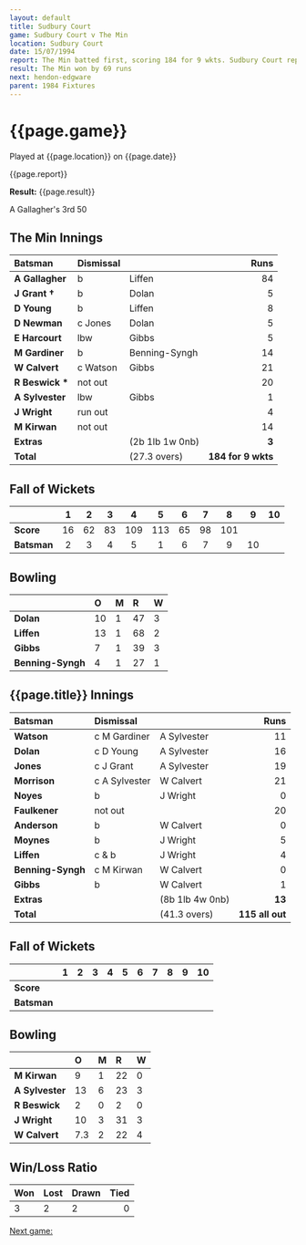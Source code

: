 ```yaml
---
layout: default
title: Sudbury Court
game: Sudbury Court v The Min
location: Sudbury Court
date: 15/07/1994
report: The Min batted first, scoring 184 for 9 wkts. Sudbury Court replied with 115 all out.
result: The Min won by 69 runs
next: hendon-edgware
parent: 1984 Fixtures
---
```


# {{page.game}}

Played at {{page.location}} on {{page.date}}

{{page.report}}

**Result:** {{page.result}}

A Gallagher's 3rd 50

## The Min Innings

| Batsman | Dismissal |  | Runs |
|:---|:---|---|---:|
| **A Gallagher** | b | Liffen | 84 | 
| **J Grant &#8224;** | b | Dolan | 5 | 
| **D Young** | b | Liffen | 8 | 
| **D Newman** | c Jones | Dolan | 5 | 
| **E Harcourt** | lbw  | Gibbs | 5 | 
| **M Gardiner** | b | Benning-Syngh | 14 | 
| **W Calvert** | c Watson | Gibbs | 21 | 
| **R Beswick &#42;** | not out | | 20 | 
| **A Sylvester** | lbw | Gibbs | 1 | 
| **J Wright** | run out | | 4 | 
| **M Kirwan** | not out | | 14 | 
| **Extras** | | (2b 1lb 1w 0nb) | **3** | 
| **Total** | | (27.3 overs) | **184 for 9 wkts** | 

## Fall of Wickets

| | 1 | 2 | 3 | 4 | 5 | 6 | 7 | 8 | 9 | 10 |
|---|:---:|:---:|:---:|:---:|:---:|:---:|:---:|:---:|:---:|:---:|
| **Score** | 16 | 62 | 83 | 109 | 113 | 65 | 98 | 101 | | | 
| **Batsman** | 2 | 3 | 4 | 5 | 1 | 6 | 7 | 9 | 10| | 

## Bowling

| | O | M | R | W |
|---|:---|:---|:---|:---|
| **Dolan** | 10 | 1 | 47 | 3 | 
| **Liffen** | 13 | 1 | 68 | 2 | 
| **Gibbs** | 7 | 1 | 39 | 3 | 
| **Benning-Syngh** | 4 | 1 | 27 | 1 | 

## {{page.title}} Innings

| Batsman | Dismissal |  | Runs |
|:---|:---|---|---:|
| **Watson** | c M Gardiner | A Sylvester | 11 | 
| **Dolan** | c D Young | A Sylvester | 16 | 
| **Jones** | c J Grant | A Sylvester | 19 | 
| **Morrison** | c A Sylvester | W Calvert | 21 | 
| **Noyes** | b | J Wright | 0 | 
| **Faulkener** | not out |  | 20 | 
| **Anderson** | b | W Calvert | 0 | 
| **Moynes** | b | J Wright | 5 | 
| **Liffen** | c & b | J Wright | 4 | 
| **Benning-Syngh** | c M Kirwan | W Calvert | 0 | 
| **Gibbs** | b | W Calvert | 1 | 
| **Extras** | | (8b 1lb 4w 0nb) | **13** | 
| **Total** | | (41.3 overs) | **115 all out** | 

## Fall of Wickets

| | 1 | 2 | 3 | 4 | 5 | 6 | 7 | 8 | 9 | 10 |
|---|:---:|:---:|:---:|:---:|:---:|:---:|:---:|:---:|:---:|:---:|
| **Score** | | | | | | | | | | | 
| **Batsman** | | | | | | | | | | | 

## Bowling

| | O | M | R | W |
|---|:---|:---|:---|:---|
| **M Kirwan** | 9 | 1 | 22 | 0 | 
| **A Sylvester** | 13 | 6 | 23 | 3 | 
| **R Beswick** | 2 | 0 | 2 | 0 | 
| **J Wright** | 10 | 3 | 31 | 3 | 
| **W Calvert** | 7.3 | 2 | 22 | 4 | 

## Win/Loss Ratio

| Won | Lost | Drawn | Tied |
|:---|:---|:---|---:|
| 3 | 2 | 2 | 0 |

[Next game:]({{page.next}})